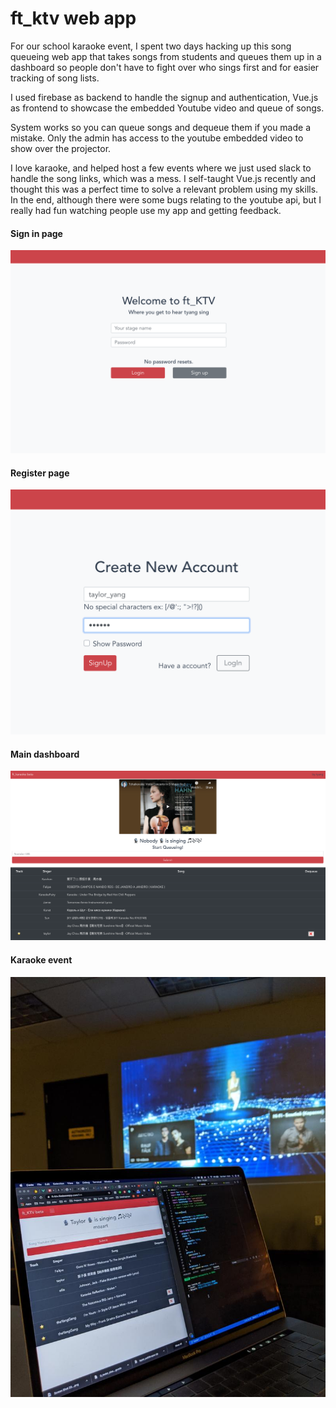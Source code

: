 # ft_ktv web app
For our school karaoke event, I spent two days hacking up this song queueing web app that takes songs from students and queues them up in a dashboard so people don't have to fight over who sings first and for easier tracking of song lists.

I used firebase as backend to handle the signup and authentication, Vue.js as frontend to showcase the embedded Youtube video and queue of songs.

System works so you can queue songs and dequeue them if you made a mistake. Only the admin has access to the youtube embedded video to show over the projector.

I love karaoke, and helped host a few events where we just used slack to handle the song links, which was a mess. I self-taught Vue.js recently and thought this was a perfect time to solve a relevant problem using my skills. In the end, although there were some bugs relating to the youtube api, but I really had fun watching people use my app and getting feedback.

#### Sign in page
![image](/imgs/home.png)

#### Register page 
![image](/imgs/signup.png)

#### Main dashboard
![image](/imgs/dashboard.png)

#### Karaoke event
![image](/imgs/event.jpeg)